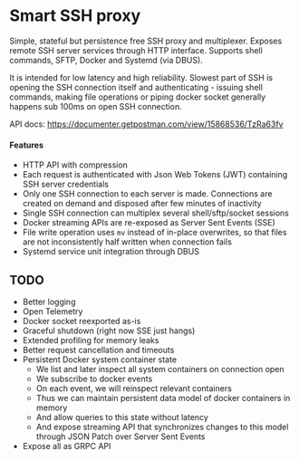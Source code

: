 # Smart SSH proxy

Simple, stateful but persistence free SSH proxy and multiplexer. Exposes remote SSH server services through HTTP interface. Supports shell commands, SFTP, Docker and Systemd (via DBUS).

It is intended for low latency and high reliability. Slowest part of SSH is opening the SSH connection itself and authenticating - issuing shell commands, making file operations or piping docker socket generally happens sub 100ms on open SSH connection.

API docs: https://documenter.getpostman.com/view/15868536/TzRa63fv

#### Features

- HTTP API with compression
- Each request is authenticated with Json Web Tokens (JWT) containing SSH server credentials
- Only one SSH connection to each server is made. Connections are created on demand and disposed after few minutes of inactivity
- Single SSH connection can multiplex several shell/sftp/socket sessions
- Docker streaming APIs are re-exposed as Server Sent Events (SSE)
- File write operation uses `mv` instead of in-place overwrites, so that files are not inconsistently half written when connection fails
- Systemd service unit integration through DBUS

## TODO

- Better logging
- Open Telemetry
- Docker socket reexported as-is
- Graceful shutdown (right now SSE just hangs)
- Extended profiling for memory leaks
- Better request cancellation and timeouts
- Persistent Docker system container state
  - We list and later inspect all system containers on connection open
  - We subscribe to docker events
  - On each event, we will reinspect relevant containers
  - Thus we can maintain persistent data model of docker containers in memory
  - And allow queries to this state without latency
  - And expose streaming API that synchronizes changes to this model through JSON Patch over Server Sent Events
- Expose all as GRPC API

